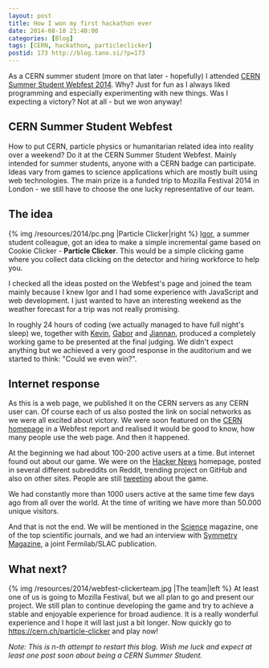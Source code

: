 ```yaml
---
layout: post
title: How I won my first hackathon ever
date: 2014-08-10 21:40:00
categories: [Blog]
tags: [CERN, hackathon, particleclicker]
postid: 173 http://blog.tano.si/?p=173
---
```


<p class="lead">As a CERN summer student (more on that later - hopefully) I attended <a href="https://webfest.web.cern.ch" target="_blank">CERN Summer Student Webfest 2014</a>. Why? Just for fun as I always liked programming and especially experimenting with new things. Was I expecting a victory? Not at all - but we won anyway!</p>

<h2>CERN Summer Student Webfest</h2>
How to put CERN, particle physics or humanitarian related idea into reality over a weekend? Do it at the CERN Summer Student Webfest. Mainly intended for summer students, anyone with a CERN badge can participate. Ideas vary from games to science applications which are mostly built using web technologies. The main prize is a funded trip to Mozilla Festival 2014 in London - we still have to choose the one lucky representative of our team.
<h2>The idea</h2>
{% img /resources/2014/pc.png |Particle Clicker|right %}
<a href="http://babushk.in" target="_blank">Igor</a>, a summer student colleague, got an idea to make a simple incremental game based on Cookie Clicker - <strong>Particle Clicker</strong>. This would be a simple clicking game where you collect data clicking on the detector and hiring workforce to help you.

I checked all the ideas posted on the Webfest's page and joined the team mainly because I knew Igor and I had some experience with JavaScript and web development. I just wanted to have an interesting weekend as the weather forecast for a trip was not really promising.

In roughly 24 hours of coding (we actually managed to have full night's sleep) we, together with <a href="https://dun.gs" target="_blank">Kevin</a>, <a href="https://github.com/gbiro" target="_blank">Gabor</a> and <a href="https://github.com/zhangjiannan" target="_blank">Jiannan</a>, produced a completely working game to be presented at the final judging. We didn't expect anything but we achieved a very good response in the auditorium and we started to think: "Could we even win?".
<!--more-->
<h2>Internet response</h2>
As this is a web page, we published it on the CERN servers as any CERN user can. Of course each of us also posted the link on social networks as we were all excited about victory. We were soon featured on the <a href="http://home.web.cern.ch/about/updates/2014/08/code-and-coffee-innovative-projects-cern-webfest" target="_blank">CERN homepage</a> in a Webfest report and realised it would be good to know, how many people use the web page. And then it happened.

At the beginning we had about 100-200 active users at a time. But internet found out about our game. We were on the <a href="https://news.ycombinator.com/news" target="_blank">Hacker News</a> homepage, posted in several different subreddits on Reddit, trending project on GitHub and also on other sites. People are still <a href="https://twitter.com/search?q=particle%20clicker&amp;src=typd" target="_blank">tweeting</a> about the game.

We had constantly more than 1000 users active at the same time few days ago from all over the world. At the time of writing we have more than 50.000 unique visitors.

And that is not the end. We will be mentioned in the <a href="http://www.sciencemag.org" target="_blank">Science</a> magazine, one of the top scientific journals, and we had an interview with <a href="http://www.symmetrymagazine.org" target="_blank">Symmetry Magazine</a>, a joint Fermilab/SLAC publication.
<h2>What next?</h2>{% img /resources/2014/webfest-clickerteam.jpg |The team|left %}
At least one of us is going to Mozilla Festival, but we all plan to go and present our project. We still plan to continue developing the game and try to achieve a stable and enjoyable experience for broad audience. It is a really wonderful experience and I hope it will last just a bit longer. Now quickly go to <a href="https://cern.ch/particle-clicker" target="_blank">https://cern.ch/particle-clicker</a> and play now!

<em>Note: This is n-th attempt to restart this blog. Wish me luck and expect at least one post soon about being a CERN Summer Student.</em>